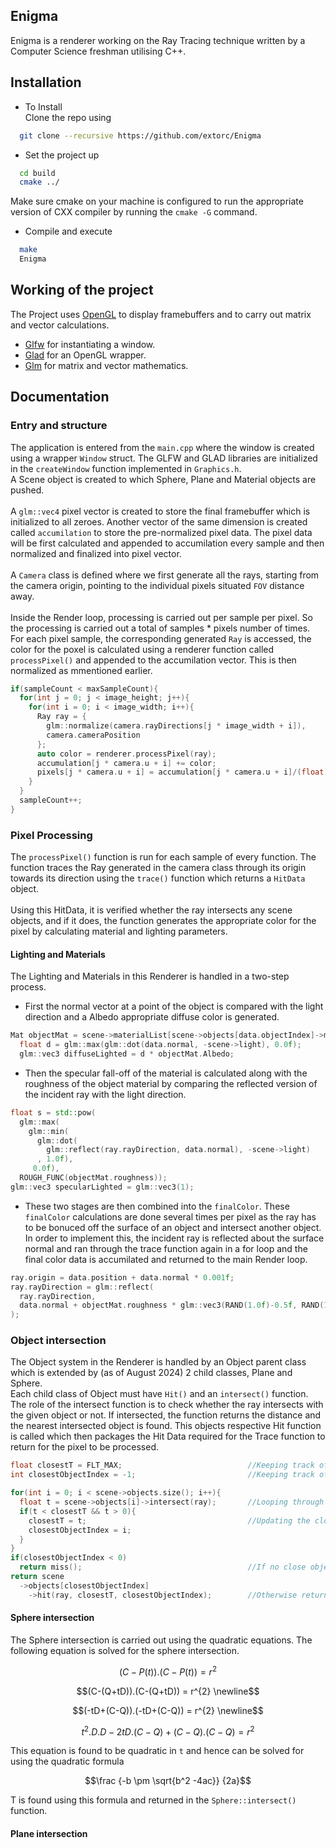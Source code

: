 ## Enigma
Enigma is a renderer working on the Ray Tracing technique written by a Computer Science freshman utilising C++.
## Installation
* To Install <br>
Clone the repo using <br>
```bash
  git clone --recursive https://github.com/extorc/Enigma
```
* Set the project up <br>
```bash
  cd build
  cmake ../
```
Make sure cmake on your machine is configured to run the appropriate version of CXX compiler by running the `cmake -G` command.
* Compile and execute
```bash
  make
  Enigma
```
## Working of the project
The Project uses <a href = "https://www.opengl.org/">OpenGL</a> to display framebuffers and to carry out matrix and vector calculations.<br>
* <a href = "https://github.com/glfw/glfw">Glfw</a> for instantiating a window.
* <a href = "https://github.com/Dav1dde/glad">Glad</a> for an OpenGL wrapper.
* <a href = "https://github.com/g-truc/glm">Glm</a> for matrix and vector mathematics.
## Documentation
### Entry and structure
The application is entered from the `main.cpp` where the window is created using a wrapper `Window` struct. The GLFW and GLAD libraries are initialized in the `createWindow` function implemented in `Graphics.h`.<br>
A Scene object is created to which Sphere, Plane and Material objects are pushed.<br><br>
A `glm::vec4` pixel vector is created to store the final framebuffer which is initialized to all zeroes. Another vector of the same dimension is created called `accumilation` to store the pre-normalized pixel data. The pixel data will be first calculated and appended to accumilation every sample and then normalized and finalized into pixel vector.<br><br>
A `Camera` class is defined where we first generate all the rays, starting from the camera origin, pointing to the individual pixels situated `FOV` distance away.<br><br>
Inside the Render loop, processing is carried out per sample per pixel. So the processing is carried out a total of samples * pixels number of times. For each pixel sample, the corresponding generated `Ray` is accessed, the color for the poxel is calculated using a renderer function called `processPixel()` and appended to the accumilation vector. This is then normalized as mmentioned earlier.
```c++
if(sampleCount < maxSampleCount){
  for(int j = 0; j < image_height; j++){
    for(int i = 0; i < image_width; i++){                                             //For every pixel on the screen
      Ray ray = {
        glm::normalize(camera.rayDirections[j * image_width + i]),
        camera.cameraPosition
      };                                                                              //Generate a ray
      auto color = renderer.processPixel(ray);                                        //And process the ray
      accumulation[j * camera.u + i] += color;                                        //Accumulate the data processed
      pixels[j * camera.u + i] = accumulation[j * camera.u + i]/(float)sampleCount;   //Normalize pixel data based on sample count
    }
  }
  sampleCount++;                                                                      //Update sample count
}
```
### Pixel Processing
The `processPixel()` function is run for each sample of every function. The function traces the Ray generated in the camera class through its origin towards its direction using the `trace()` function which returns a `HitData` object.<br><br> Using this HitData, it is verified whether the ray intersects any scene objects, and if it does, the function generates the appropriate color for the pixel by calculating material and lighting parameters.
#### Lighting and Materials
The Lighting and Materials in this Renderer is handled in a two-step process.
* First the normal vector at a point of the object is compared with the light direction and a Albedo appropriate diffuse color is generated.
```c++
Mat objectMat = scene->materialList[scene->objects[data.objectIndex]->matIndex];
  float d = glm::max(glm::dot(data.normal, -scene->light), 0.0f);
  glm::vec3 diffuseLighted = d * objectMat.Albedo;
```
* Then the specular fall-off of the material is calculated along with the roughness of the object material by comparing the reflected version of the incident ray with the light direction.
```c++
float s = std::pow(
  glm::max(
    glm::min(
      glm::dot(
        glm::reflect(ray.rayDirection, data.normal), -scene->light)
      , 1.0f),
     0.0f),
  ROUGH_FUNC(objectMat.roughness));
glm::vec3 specularLighted = glm::vec3(1);
```
* These two stages are then combined into the `finalColor`. These `finalColor` calculations are done several times per pixel as the ray has to be bonuced off the surface of an object and intersect another object.<br> In order to implement this, the incident ray is reflected about the surface normal and ran through the trace function again in a for loop and the final color data is accumilated and returned to the main Render loop.
```c++
ray.origin = data.position + data.normal * 0.001f;
ray.rayDirection = glm::reflect(
  ray.rayDirection,
  data.normal + objectMat.roughness * glm::vec3(RAND(1.0f)-0.5f, RAND(1.0f)-0.5f, RAND(1.0f)-0.5f)
);
```
### Object intersection
The Object system in the Renderer is handled by an Object parent class which is extended by (as of August 2024) 2 child classes, Plane and Sphere.<br>
Each child class of Object must have `Hit()` and an `intersect()` function. The role of the intersect function is to check whether the ray intersects with the given object or not. If intersected, the function returns the distance and the nearest intersected object is found. This objects respective Hit function is called which then packages the Hit Data required for the Trace function to return for the pixel to be processed.<br>
```c++
float closestT = FLT_MAX;                            //Keeping track of Closest distance of collision
int closestObjectIndex = -1;                         //Keeping track of the closest object at the closest distance

for(int i = 0; i < scene->objects.size(); i++){
  float t = scene->objects[i]->intersect(ray);       //Looping through all the object's respective intersect functions
  if(t < closestT && t > 0){
    closestT = t;                                    //Updating the closest distance and object if we have a nearer candidate
    closestObjectIndex = i;
  }
}
if(closestObjectIndex < 0)
  return miss();                                     //If no close object was detected, run the global miss function
return scene
  ->objects[closestObjectIndex]
    ->hit(ray, closestT, closestObjectIndex);        //Otherwise return the data about this collision
```
#### Sphere intersection
The Sphere intersection is carried out using the quadratic equations. 
The following equation is solved for the sphere intersection.
```math
(C-P(t)).(C-P(t)) = r^{2}
```
```math
(C-(Q+tD)).(C-(Q+tD)) = r^{2} \newline
```
```math
(-tD+(C-Q)).(-tD+(C-Q)) = r^{2} \newline
```
```math
t^{2}.D.D − 2tD.(C−Q)+(C−Q).(C−Q) = r^{2}
```
This equation is found to be quadratic in `t` and hence can be solved for using the quadratic formula
```math
\frac {-b \pm \sqrt{b^2 -4ac}} {2a}
```
T is found using this formula and returned in the `Sphere::intersect()` function.
#### Plane intersection
<TODO>
